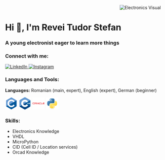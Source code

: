 <p align="right">
  <img src="https://images.pond5.com/electronic-circuit-board-animation-digital-footage-245847602_iconl.jpeg" alt="Electronics Visual" width="300">
</p>

<h1 align="left">Hi 👋, I'm Revei Tudor Stefan</h1>
<h3 align="left">A young electronist eager to learn more things</h3>

<h3 align="left">Connect with me:</h3>
<p align="left">
  <a href="https://linkedin.com/in/tudor-revei-b6b2002b8" target="blank">
    <img src="https://raw.githubusercontent.com/rahuldkjain/github-profile-readme-generator/master/src/images/icons/Social/linked-in-alt.svg" alt="LinkedIn" height="30" width="40" />
  </a>
  <a href="https://instagram.com/tudorrevei99" target="blank">
    <img src="https://raw.githubusercontent.com/rahuldkjain/github-profile-readme-generator/master/src/images/icons/Social/instagram.svg" alt="Instagram" height="30" width="40" />
  </a>
</p>

<h3 align="left">Languages and Tools:</h3>
<p align="left"><strong>Languages:</strong> Romanian (main, expert), English (expert), German (beginner)</p>
<p align="left">
  <img src="https://raw.githubusercontent.com/devicons/devicon/master/icons/c/c-original.svg" alt="C" width="40" height="40" />
  <img src="https://raw.githubusercontent.com/devicons/devicon/master/icons/cplusplus/cplusplus-original.svg" alt="C++" width="40" height="40" />
  <img src="https://raw.githubusercontent.com/devicons/devicon/master/icons/oracle/oracle-original.svg" alt="Oracle" width="40" height="40" />
  <img src="https://raw.githubusercontent.com/devicons/devicon/master/icons/python/python-original.svg" alt="Python" width="40" height="40" />
</p>

<h3 align="left">Skills:</h3>
<ul align="left">
  <li>Electronics Knowledge</li>
  <li>VHDL</li>
  <li>MicroPython</li>
  <li>CID (Cell ID / Location services)</li>
  <li>Orcad Knowledge</li>
</ul>
